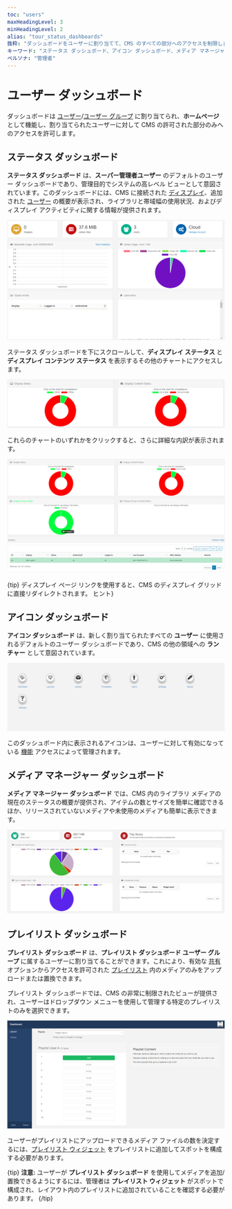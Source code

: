 ```yaml
---
toc: "users"
maxHeadingLevel: 3
minHeadingLevel: 2
alias: "tour_status_dashboards"
抜粋: "ダッシュボードをユーザーに割り当てて、CMS のすべての部分へのアクセスを制限します"
キーワード: "ステータス ダッシュボード、アイコン ダッシュボード、メディア マネージャー ダッシュボード、プレイリスト ダッシュボード"
ペルソナ: "管理者"
---
```


# ユーザー ダッシュボード

ダッシュボードは [ユーザー](users_administration.html)/[ユーザー グループ](users_groups.html) に割り当てられ、**ホームページ** として機能し、割り当てられたユーザーに対して CMS の許可された部分のみへのアクセスを許可します。

## ステータス ダッシュボード

**ステータス ダッシュボード** は、**スーパー管理者ユーザー** のデフォルトのユーザー ダッシュボードであり、管理目的でシステムの高レベル ビューとして意図されています。このダッシュボードには、CMS に接続された [ディスプレイ](displays.html)、追加された [ユーザー](users_administration.html) の概要が表示され、ライブラリと帯域幅の使用状況、およびディスプレイ アクティビティに関する情報が提供されます。

![CMS ステータス ダッシュボード](img/v4_users_status_dashboard.png)

ステータス ダッシュボードを下にスクロールして、**ディスプレイ ステータス** と **ディスプレイ コンテンツ ステータス** を表示するその他のチャートにアクセスします。

![ディスプレイ チャート](img/v4_users_status_dashboard_charts.png)

これらのチャートのいずれかをクリックすると、さらに詳細な内訳が表示されます。

![チャートの内訳](img/v4_users_status_dashboard_breakdown.png)

{tip}
ディスプレイ ページ リンクを使用すると、CMS のディスプレイ グリッドに直接リダイレクトされます。
ヒント}

## アイコン ダッシュボード

**アイコン ダッシュボード** は、新しく割り当てられたすべての **ユーザー** に使用されるデフォルトのユーザー ダッシュボードであり、CMS の他の領域への **ランチャー** として意図されています。

![CMS アイコン ダッシュボード](img/v4_users_icon_dashboard.png)

このダッシュボード内に表示されるアイコンは、ユーザーに対して有効になっている [機能](users_features_and_sharing.html) アクセスによって管理されます。

## メディア マネージャー ダッシュボード

**メディア マネージャー ダッシュボード** では、CMS 内のライブラリ メディアの現在のステータスの概要が提供され、アイテムの数とサイズを簡単に確認できるほか、リリースされていないメディアや未使用のメディアも簡単に表示できます。

![CMS メディア ダッシュボード](img/v4_users_media_dashboard.png)

## プレイリスト ダッシュボード

**プレイリスト ダッシュボード** は、**プレイリスト ダッシュボード ユーザー グループ** に属するユーザーに割り当てることができます。これにより、有効な [共有](users_features_and_sharing.html) オプションからアクセスを許可された [プレイリスト](media_playlists.html) 内のメディアのみをアップロードまたは置換できます。

プレイリスト ダッシュボードでは、CMS の非常に制限されたビューが提供され、ユーザーはドロップダウン メニューを使用して管理する特定のプレイリストのみを選択できます。

![プレイリスト ダッシュボード](img/v4_users_playlist_dashboard.png)

ユーザーがプレイリストにアップロードできるメディア ファイルの数を決定するには、[プレイリスト ウィジェット](media_module_playlist.html) をプレイリストに追加してスポットを構成する必要があります。

{tip}
**注意:** ユーザーが **プレイリスト ダッシュボード** を使用してメディアを追加/置換できるようにするには、管理者は **プレイリスト ウィジェット** がスポットで構成され、レイアウト内のプレイリストに追加されていることを確認する必要があります。
{/tip}

